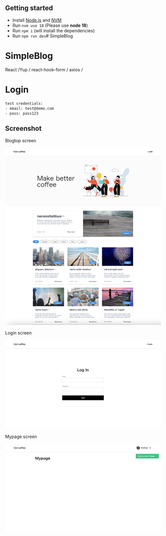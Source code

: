 ## Getting started

- Install [Node.js](https://nodejs.org/en/download/) and [NVM](https://github.com/nvm-sh/nvm#installing-and-updating)
- Run `nvm use 18` (Please use **node 18**)
- Run `npm i` (will install the dependencies)
- Run `npm run dev`# SimpleBlog

# SimpleBlog
React /Yup / react-hook-form / axios /

# Login
```
test credentials:
- email: test@demo.com
- pass: pass123
```

## Screenshot

<p>Blogtop screen</p>
<img src="/public/image/blogtop.png" alt="blogtop screen" width="600" height="auto"/>
<p>Login screen</p>
<img src="/public/image/login.jpg" alt="login screen" width="600" height="auto"/>
<p>Mypage screen</p>
<img src="/public/image/mypage.jpg" alt="mypage screen" width="600" height="auto"/>